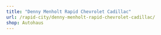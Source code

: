 ```yaml
---
title: "Denny Menholt Rapid Chevrolet Cadillac"
url: /rapid-city/denny-menholt-rapid-chevrolet-cadillac/
shop: Autohaus
---
```

